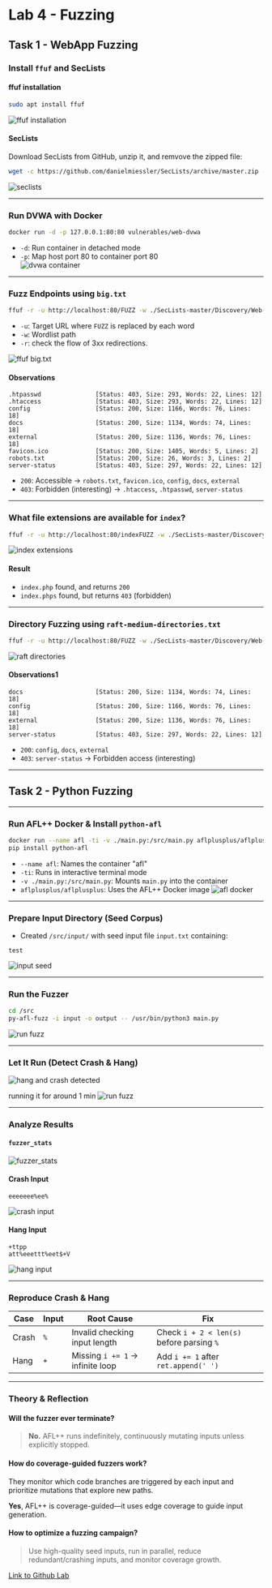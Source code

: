 # Lab 4 - Fuzzing  

## Task 1 - WebApp Fuzzing

### Install `ffuf` and SecLists

#### ffuf installation

```bash
sudo apt install ffuf
```

![ffuf installation](screenshots/image-3.png)

#### SecLists

Download SecLists from GitHub, unzip it, and remvove the zipped file:

```bash
wget -c https://github.com/danielmiessler/SecLists/archive/master.zip -O SecList.zip && unzip SecList.zip && rm -f SecList.zip
```

![seclists](screenshots/image-1.png)

---

### Run DVWA with Docker

```bash
docker run -d -p 127.0.0.1:80:80 vulnerables/web-dvwa
```

- `-d`: Run container in detached mode  
- `-p`: Map host port 80 to container port 80  
![dvwa container](screenshots/image-2.png)

---

### Fuzz Endpoints using `big.txt`

```bash
ffuf -r -u http://localhost:80/FUZZ -w ./SecLists-master/Discovery/Web-Content/big.txt
```

- `-u`: Target URL where `FUZZ` is replaced by each word  
- `-w`: Wordlist path  
- `-r`: check the flow of 3xx redirections.  

![ffuf big.txt](screenshots/image-5.png)

#### Observations

```log
.htpasswd               [Status: 403, Size: 293, Words: 22, Lines: 12]
.htaccess               [Status: 403, Size: 293, Words: 22, Lines: 12]
config                  [Status: 200, Size: 1166, Words: 76, Lines: 18]
docs                    [Status: 200, Size: 1134, Words: 74, Lines: 18]
external                [Status: 200, Size: 1136, Words: 76, Lines: 18]
favicon.ico             [Status: 200, Size: 1405, Words: 5, Lines: 2]
robots.txt              [Status: 200, Size: 26, Words: 3, Lines: 2]
server-status           [Status: 403, Size: 297, Words: 22, Lines: 12]
```

- `200`: Accessible → `robots.txt`, `favicon.ico`, `config`, `docs`, `external`
- `403`: Forbidden (interesting) → `.htaccess`, `.htpasswd`, `server-status`

---

### What file extensions are available for `index`?

```bash
ffuf -r -u http://localhost:80/indexFUZZ -w ./SecLists-master/Discovery/Web-Content/web-extensions.txt
```

![index extensions](screenshots/image-6.png)

#### Result

- `index.php` found, and returns `200`
- `index.phps` found, but returns `403` (forbidden)

---

### Directory Fuzzing using `raft-medium-directories.txt`

```bash
ffuf -r -u http://localhost:80/FUZZ -w ./SecLists-master/Discovery/Web-Content/raft-medium-directories.txt
```

![raft directories](screenshots/image-7.png)

#### Observations1

```log
docs                    [Status: 200, Size: 1134, Words: 74, Lines: 18]
config                  [Status: 200, Size: 1166, Words: 76, Lines: 18]
external                [Status: 200, Size: 1136, Words: 76, Lines: 18]
server-status           [Status: 403, Size: 297, Words: 22, Lines: 12]

```

- `200`: `config`, `docs`, `external`
- `403`: `server-status` → Forbidden access (interesting)

---

## Task 2 - Python Fuzzing

---

### Run AFL++ Docker & Install `python-afl`

```bash
docker run --name afl -ti -v ./main.py:/src/main.py aflplusplus/aflplusplus
pip install python-afl
```

- `--name afl`: Names the container "afl"
- `-ti`: Runs in interactive terminal mode
- `-v ./main.py:/src/main.py`: Mounts `main.py` into the container  
- `aflplusplus/aflplusplus`: Uses the AFL++ Docker image
![afl docker](screenshots/image-8.png)

---

### Prepare Input Directory (Seed Corpus)

- Created `/src/input/` with seed input file `input.txt` containing:

```log
test
```

![input seed](screenshots/image-9.png)

---

### Run the Fuzzer

```bash
cd /src
py-afl-fuzz -i input -o output -- /usr/bin/python3 main.py
```

![run fuzz](screenshots/image-11.png)

---

### Let It Run (Detect Crash & Hang)

![hang and crash detected](screenshots/image-10.png)

running it for around 1 min
![run fuzz](screenshots/image-11.png)

---

### Analyze Results

#### `fuzzer_stats`

![fuzzer_stats](screenshots/image-12.png)

#### Crash Input

```log
eeeeeee%ee%
```

![crash input](screenshots/image-13.png)

#### Hang Input

```log
+ttpp
att%eeettt%eet$+V
```

![hang input](screenshots/image-14.png)

---

### Reproduce Crash & Hang

| Case | Input           | Root Cause | Fix |
|------|------------------|------------|-----|
| Crash | `%`              | Invalid checking input length | Check `i + 2 < len(s)` before parsing `%` |
| Hang  | `+`              | Missing `i += 1` → infinite loop   | Add `i += 1` after `ret.append(' ')` |

---

### Theory & Reflection

#### Will the fuzzer ever terminate?

> **No.** AFL++ runs indefinitely, continuously mutating inputs unless explicitly stopped.

#### How do coverage-guided fuzzers work?

>
They monitor which code branches are triggered by each input and prioritize mutations that explore new paths.

**Yes**, AFL++ is coverage-guided—it uses edge coverage to guide input generation.
>

#### How to optimize a fuzzing campaign?

> Use high-quality seed inputs, run in parallel, reduce redundant/crashing inputs, and monitor coverage growth.

[Link to Github Lab](https://github.com/Mohammed-Nour/secure-system-development/tree/main/lab4)
